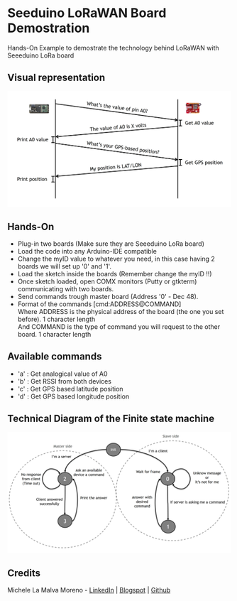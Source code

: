 # Seeduino LoRaWAN Board Demostration
Hands-On Example to demostrate the technology behind LoRaWAN with Seeeduino LoRa board

## Visual representation
![Visual representation](https://raw.githubusercontent.com/Mickyleitor/PervasiveSystem2018_LoRaWAN/master/Docs/Visual-representation.png)

## Hands-On 
* Plug-in two boards (Make sure they are Seeeduino LoRa board)
* Load the code into any Arduino-IDE compatible
* Change the myID value to whatever you need, in this case having 2 boards we will set up '0' and '1'.
* Load the sketch inside the boards (Remember change the myID !!)
* Once sketch loaded, open COMX monitors (Putty or gtkterm) communicating with two boards.
* Send commands trough master board (Address '0' - Dec 48).
* Format of the commands [cmd:ADDRESS@COMMAND]\
Where ADDRESS is the physical address of the board (the one you set before). 1 character length\
And COMMAND is the type of command you will request to the other board. 1 character length

## Available commands
* 'a' : Get analogical value of A0
* 'b' : Get RSSI from both devices
* 'c' : Get GPS based latitude position
* 'd' : Get GPS based longitude position

## Technical Diagram of the Finite state machine
![Finite-State machine](https://raw.githubusercontent.com/Mickyleitor/PervasiveSystem2018_LoRaWAN/master/Docs/State-Machine.png)


## Credits

Michele La Malva Moreno - [LinkedIn](https://www.linkedin.com/in/michele-la-malva-moreno/) | [Blogspot](https://mickysim.blogspot.com/) | [Github](https://github.com/Mickyleitor)
